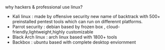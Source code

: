 why hackers & professional use linux?
- Kali linux :
made by offensive security new name of backtrack with 500+ preinstalled pentest tools which can run on differennt platforms.
- Parrot security :
debian based by frozen box , cloud-friendly,lightweight,highly customizable
- Black Arch linux : arch linux based with 1800+ tools
- Backbox : ubuntu based with complete desktop enviornment
